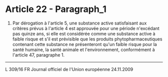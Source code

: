 # Article 22 - Paragraph_1

1. Par dérogation à l'article 5, une substance active satisfaisant aux critères prévus à l'article 4 est approuvée pour une période n'excédant pas quinze ans, si elle est considérée comme une substance active à faible risque et s'il est prévisible que les produits phytopharmaceutiques contenant cette substance ne présenteront qu'un faible risque pour la santé humaine, la santé animale et l'environnement, conformément à l'article 47, paragraphe 1.
---


L 309/16            FR                         Journal officiel de l'Union européenne                                24.11.2009
